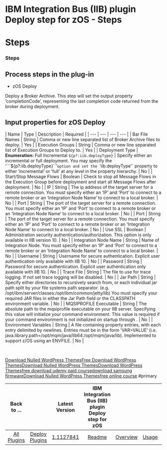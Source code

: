 
IBM Integration Bus (IIB) plugin Deploy step for zOS - Steps
============================================================

# Steps



### Steps




 



Process steps in the  plug-in
-----------------------------


* zOS Deploy


Deploy a Broker 
Archive. This step will set the output property ‘completionCode’, representing the last completion code returned from 
the broker during deployment.




Input properties for zOS Deploy
-------------------------------




| Name | Type | 
Description | Required |
| --- | --- | --- | --- |
| Bar File Names | String | Comma or new line separated list of 
Broker Archive files to deploy. | Yes |
| Execution Groups | String | Comma or new line separated list of Execution 
Groups to Deploy to. | Yes |
| Deployment Type | **Enumeration:** Full Incremental ```${p?:iib.deployType}``` | Specify 
either an incremental or full deployment. You may specify the ‘```${p?:iib.deployType}``'` option and set the 
`'iib.deployType'` property to either ‘incremental’ or ‘full’ at any level in the property hierarchy. | No |
| 
Start/Stop Message Flows | Boolean | Check to stop all Message Flows in the Execution Group before deployment and start 
all Message Flows after deployment. | No |
| IP | String | The ip address of the target server for a remote connection. 
You must specify either an ‘IP’ and ‘Port’ to connect to a remote broker or an ‘Integration Node Name’ to connect to a 
local broker. | No |
| Port | String | The port of the target server for a remote connection. You must specify either an
 ‘IP’ and ‘Port’ to connect to a remote broker or an ‘Integration Node Name’ to connect to a local broker. | No |
| Port
 | String | The port of the target server for a remote connection. You must specify either an ‘IP’ and ‘Port’ to connect
 to a remote broker or an ‘Integration Node Name’ to connect to a local broker. | No |
| Use SSL | Boolean | 
Administration security authentication/authorization. This option is only available in IIB version 10. | No |
| 
Integration Node Name | String | Name of Integration Node. You must specify either an ‘IP’ and ‘Port’ to connect to a 
remote broker or an ‘Integration Node Name’ to connect to a local broker. | No |
| Username | String | Username for 
secure authentication. Explicit user authentication only available with IIB 10. | No |
| Password | String | Password 
for secure authentication. Explicit user authentication only available with IIB 10. | No |
| Trace File | String | The 
file to use for trace logging. If not set trace logging will be disabled. | No |
| Jar Path | String | Specify either 
directories to recursively search from, or each individual jar path split by your file systems path separator. (e.g. 
/opt/ibm/server/classes:/opt/ibm/common/jetty/lib) You must specify your required JAR files in either the Jar Path field
 or the CLASSPATH environment variable. | No |
| MQSIPROFILE Executable | String | The absolute path to the mqsiprofile 
executable on your IIB server. Specifying this value will initialize your command environment. This value is required if
 your command environment is not initialized on startup through . | No |
| Environment Variables | String | A file 
containing property entries, with each entry delimited by newlines. Entries must be in the form ‘VAR=VALUE’ (i.e. 
java.library.path=/opt/mqm/java/lib64:/opt/mqm/java/lib). Implemented to support z/OS using an ENVFILE. | No |


 ﻿



[Download Nulled WordPress Themes](https://www.thewpclub.net)[Free Download WordPress 
Themes](https://www.themeslide.com)[Download Nulled WordPress Themes](https://www.script-stack.com)[Download WordPress 
Themes](https://www.thememazing.com)[free download udemy paid course](https://www.onlinefreecourse.net)[download samsung
 firmware](https://www.frendx.com/firmware/)[Download Nulled WordPress Themes](https://www.themebanks.com)[free online 
course](https://downloadtutorials.net)
 #primary 

|Back to ...||Latest Version|IBM Integration Bus (IIB) plugin Deploy step for zOS ||||
| :---: | :---: | :---: | :---: | :---: | :---: | :---: |
|[All Plugins](../../index.md)|[Deploy Plugins](../README.md)|[1.1127841](https://raw.githubusercontent.com/UrbanCode/IBM-UCD-PLUGINS/main/files/zos-ibm-integration-bus-ucd/ucd-zOS-WebSphereMessageBroker-CMP-1.1127841.zip)|[Readme](README.md)|[Overview](overview.md)|[Usage](usage.md)|[Downloads](downloads.md)|
